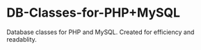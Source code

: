 # DB-Classes-for-PHP+MySQL
 Database classes for PHP and MySQL. Created for efficiency and readablity.
